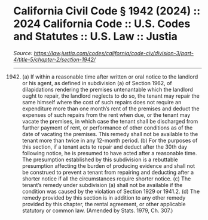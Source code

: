 # California Civil Code § 1942 (2024) :: 2024 California Code :: U.S. Codes and Statutes :: U.S. Law :: Justia

_Source: https://law.justia.com/codes/california/code-civ/division-3/part-4/title-5/chapter-2/section-1942/_

---

1942. (a) If within a reasonable time after written or oral notice to the landlord or his agent, as defined in subdivision (a) of Section 1962, of dilapidations rendering the premises untenantable which the landlord ought to repair, the landlord neglects to do so, the tenant may repair the same himself where the cost of such repairs does not require an expenditure more than one month’s rent of the premises and deduct the expenses of such repairs from the rent when due, or the tenant may vacate the premises, in which case the tenant shall be discharged from further payment of rent, or performance of other conditions as of the date of vacating the premises. This remedy shall not be available to the tenant more than twice in any 12-month period.
(b) For the purposes of this section, if a tenant acts to repair and deduct after the 30th day following notice, he is presumed to have acted after a reasonable time. The presumption established by this subdivision is a rebuttable presumption affecting the burden of producing evidence and shall not be construed to prevent a tenant from repairing and deducting after a shorter notice if all the circumstances require shorter notice.
(c) The tenant’s remedy under subdivision (a) shall not be available if the condition was caused by the violation of Section 1929 or 1941.2.
(d) The remedy provided by this section is in addition to any other remedy provided by this chapter, the rental agreement, or other applicable statutory or common law.
(Amended by Stats. 1979, Ch. 307.)
